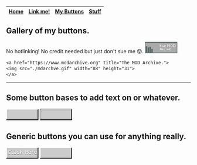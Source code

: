 | [Home](./index.html) | [Link me!](./lnkme.html) | [My Buttons](./mybtns.html) | [Stuff](./stuff.html) |
| - | - | - | - |

## Gallery of my buttons.
No hotlinking! No credit needed but just don't sue me 😛.
[![The MOD Archive](./mybtns/mdarchve.gif)](https://www.modarchive.org)

```
<a href="https://www.modarchive.org" title="The MOD Archive.">
<img src="./mdarchve.gif" width="88" height="31">
</a>
```
---
## Some button bases to add text on or whatever.
![](./mybtns/base1.gif)
![](./mybtns/base2.gif)
## Generic buttons you can use for anything really.
![](./mybtns/clickhere.gif)
![](./mybtns/clickhere2.gif)
